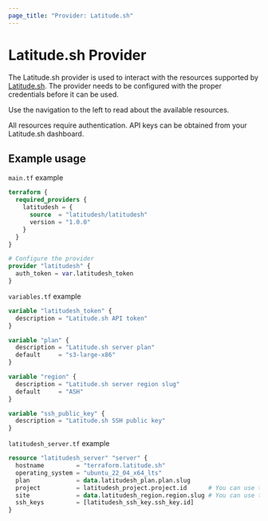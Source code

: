 ```yaml
---
page_title: "Provider: Latitude.sh"
---
```


# Latitude.sh Provider

The Latitude.sh provider is used to interact with the resources supported by [Latitude.sh](https://www.latitude.sh). The provider needs to be configured with the proper credentials before it can be used.

Use the navigation to the left to read about the available resources.

All resources require authentication. API keys can be obtained from your Latitude.sh dashboard.

## Example usage

`main.tf` example

```terraform
terraform {
  required_providers {
    latitudesh = {
      source  = "latitudesh/latitudesh"
      version = "1.0.0"
    }
  }
}

# Configure the provider
provider "latitudesh" {
  auth_token = var.latitudesh_token
}
```

`variables.tf` example

```terraform
variable "latitudesh_token" {
  description = "Latitude.sh API token"
}

variable "plan" {
  description = "Latitude.sh server plan"
  default     = "s3-large-x86"
}

variable "region" {
  description = "Latitude.sh server region slug"
  default     = "ASH"
}

variable "ssh_public_key" {
  description = "Latitude.sh SSH public key"
}
```

`latitudesh_server.tf` example

```terraform
resource "latitudesh_server" "server" {
  hostname         = "terraform.latitude.sh"
  operating_system = "ubuntu_22_04_x64_lts"
  plan             = data.latitudesh_plan.plan.slug
  project          = latitudesh_project.project.id      # You can use the project id or slug
  site             = data.latitudesh_region.region.slug # You can use the site id or slug
  ssh_keys         = [latitudesh_ssh_key.ssh_key.id]
}
```